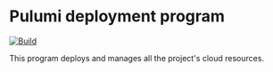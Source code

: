 # Pulumi deployment program

[![Build](https://github.com/pmuller/website/actions/workflows/build-deployment.yaml/badge.svg?branch=develop)](https://github.com/pmuller/website/actions/workflows/build-deployment.yaml)

This program deploys and manages all the project's cloud resources.
